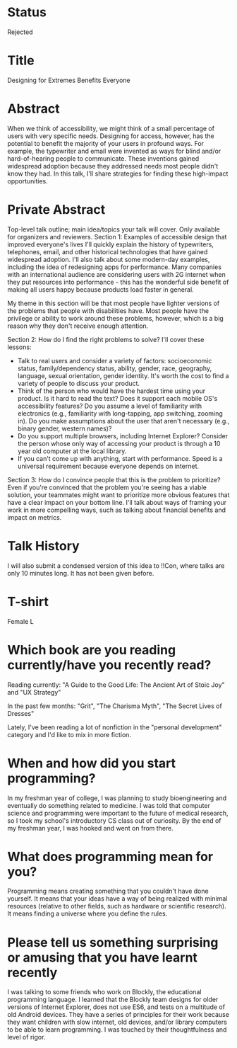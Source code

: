 # Status
Rejected

# Title
Designing for Extremes Benefits Everyone

# Abstract
When we think of accessibility, we might think of a small percentage of users with very specific needs. Designing for access, however, has the potential to benefit the majority of your users in profound ways. For example, the typewriter and email were invented as ways for blind and/or hard-of-hearing people to communicate. These inventions gained widespread adoption because they addressed needs most people didn't know they had. In this talk, I'll share strategies for finding these high-impact opportunities.

# Private Abstract
Top-level talk outline; main idea/topics your talk will cover. Only available for organizers and reviewers.
Section 1: Examples of accessible design that improved everyone's lives
I'll quickly explain the history of typewriters, telephones, email, and other historical technologies that have gained widespread adoption. I'll also talk about some modern-day examples, including the idea of redesigning apps for performance. Many companies with an international audience are considering users with 2G internet when they put resources into performance - this has the wonderful side benefit of making all users happy because products load faster in general.

My theme in this section will be that most people have lighter versions of the problems that people with disabilities have. Most people have the privilege or ability to work around these problems, however, which is a big reason why they don't receive enough attention.

Section 2: How do I find the right problems to solve?
I'll cover these lessons:
- Talk to real users and consider a variety of factors: socioeconomic status, family/dependency status, ability, gender, race, geography, language, sexual orientation, gender identity. It's worth the cost to find a variety of people to discuss your product.
- Think of the person who would have the hardest time using your product. Is it hard to read the text? Does it support each mobile OS's accessibility features? Do you assume a level of familiarity with electronics (e.g., familiarity with long-tapping, app switching, zooming in). Do you make assumptions about the user that aren't necessary (e.g., binary gender, western names)?
- Do you support multiple browsers, including Internet Explorer? Consider the person whose only way of accessing your product is through a 10 year old computer at the local library.
- If you can't come up with anything, start with performance. Speed is a universal requirement because everyone depends on internet.

Section 3: How do I convince people that this is the problem to prioritize?
Even if you're convinced that the problem you're seeing has a viable solution, your teammates might want to prioritize more obvious features that have a clear impact on your bottom line. I'll talk about ways of framing your work in more compelling ways, such as talking about financial benefits and impact on metrics.

# Talk History
I will also submit a condensed version of this idea to !!Con, where talks are only 10 minutes long. It has not been given before.

# T-shirt
Female L

# Which book are you reading currently/have you recently read?
Reading currently: "A Guide to the Good Life: The Ancient Art of Stoic Joy" and "UX Strategy"

In the past few months: "Grit", "The Charisma Myth", "The Secret Lives of Dresses"

Lately, I've been reading a lot of nonfiction in the "personal development" category and I'd like to mix in more fiction.

# When and how did you start programming?
In my freshman year of college, I was planning to study bioengineering and eventually do something related to medicine. I was told that computer science and programming were important to the future of medical research, so I took my school's introductory CS class out of curiosity. By the end of my freshman year, I was hooked and went on from there.

# What does programming mean for you?
Programming means creating something that you couldn't have done yourself. It means that your ideas have a way of being realized with minimal resources (relative to other fields, such as hardware or scientific research). It means finding a universe where you define the rules.

# Please tell us something surprising or amusing that you have learnt recently
I was talking to some friends who work on Blockly, the educational programming language. I learned that the Blockly team designs for older versions of Internet Explorer, does not use ES6, and tests on a multitude of old Android devices. They have a series of principles for their work because they want children with slow internet, old devices, and/or library computers to be able to learn programming. I was touched by their thoughtfulness and level of rigor.

